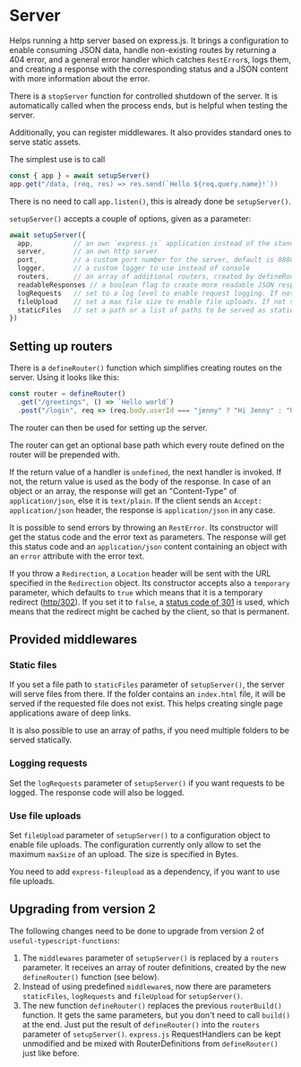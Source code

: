 # Server

Helps running a http server based on express.js. It brings a configuration to enable consuming JSON data, handle non-existing routes by returning a 404 error, and a general error handler which catches `RestError`s, logs them, and creating a response with the corresponding status and a JSON content with more information about the error.

There is a `stopServer` function for controlled shutdown of the server. It is automatically called when the process ends, but is helpful when testing the server.

Additionally, you can register middlewares. It also provides standard ones to serve static assets.

The simplest use is to call

```ts
const { app } = await setupServer()
app.get("/data, (req, res) => res.send(`Hello ${req.query.name}!`))
```

There is no need to call `app.listen()`, this is already done be `setupServer()`.

`setupServer()` accepts a couple of options, given as a parameter:

```ts
await setupServer({
  app,          // an own `express.js` application instead of the standard one
  server,       // an own http server
  port,         // a custom port number for the server, default is 8080
  logger,       // a custom logger to use instead of console
  routers,      // an array of additional routers, created by defineRouter() (see below) or just express.RequestHandlers
  readableResponses // a boolean flag to create more readable JSON responses
  logRequests   // set to a log level to enable request logging. If not set, no requests are logged
  fileUpload    // set a max file size to enable file uploads. If not set, files cannot be uploaded
  staticFiles   // set a path or a list of paths to be served as static files
})
```

## Setting up routers

There is a `defineRouter()` function which simplifies creating routes on the server. Using it looks like this:

```ts
const router = defineRouter()
  .get("/greetings", () => `Hello world`)
  .post("/login", req => (req.body.userId === "jenny" ? "Hi Jenny" : "Unknown user"))
```

The router can then be used for setting up the server.

The router can get an optional base path which every route defined on the router will be prepended with.

If the return value of a handler is `undefined`, the next handler is invoked. If not, the return value is used as the body of the response. In case of an object or an array, the response will get an "Content-Type" of `application/json`, else it is `text/plain`. If the client sends an `Accept: application/json` header, the response is `application/json` in any case.

It is possible to send errors by throwing an `RestError`. Its constructor will get the status code and the error text as parameters. The response will get this status code and an `application/json` content containing an object with an `error` attribute with the error text.

If you throw a `Redirection`, a `Location` header will be sent with the URL specified in the `Redirection` object. Its constructor accepts also a `temporary` parameter, which defaults to `true` which means that it is a temporary redirect ([http/302](https://http.cat/302)). If you set it to `false`, a [status code of 301](https://http.cat/301) is used, which means that the redirect might be cached by the client, so that is permanent.

## Provided middlewares

### Static files

If you set a file path to `staticFiles` parameter of `setupServer()`, the server will serve files from there. If the folder contains an `index.html` file, it will be served if the requested file does not exist. This helps creating single page applications aware of deep links.

It is also possible to use an array of paths, if you need multiple folders to be served statically.

### Logging requests

Set the `logRequests` parameter of `setupServer()` if you want requests to be logged. The response code will also be logged.

### Use file uploads

Set `fileUpload` parameter of `setupServer()` to a configuration object to enable file uploads. The configuration currently only allow to set the maximum `maxSize` of an upload. The size is specified in Bytes.

You need to add `express-fileupload` as a dependency, if you want to use file uploads.

## Upgrading from version 2

The following changes need to be done to upgrade from version 2 of `useful-typescript-functions`:

1. The `middlewares` parameter of `setupServer()` is replaced by a `routers` parameter. It receives an array of router definitions, created by the new `defineRouter()` function (see below).
2. Instead of using predefined `middleware`s, now there are parameters `staticFiles`, `logRequests` and `fileUpload` for `setupServer()`.
3. The new function `defineRouter()` replaces the previous `routerBuild()` function. It gets the same parameters, but you don't need to call `build()` at the end. Just put the result of `defineRouter()` into the `routers` parameter of `setupServer()`. `express.js` RequestHandlers can be kept unmodified and be mixed with RouterDefinitions from `defineRouter()` just like before.
